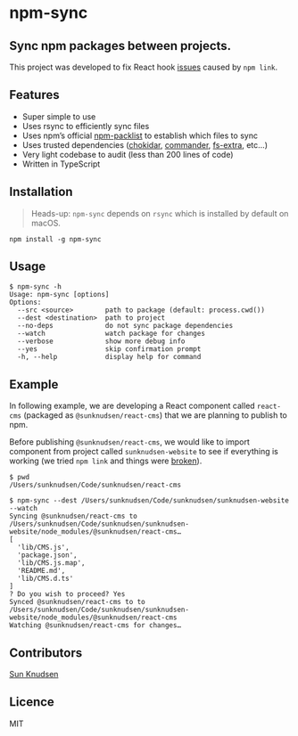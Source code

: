 # npm-sync

## Sync npm packages between projects.

This project was developed to fix React hook [issues](https://github.com/facebook/react/issues/13991) caused by `npm link`.

## Features

- Super simple to use
- Uses rsync to efficiently sync files
- Uses npm’s official [npm-packlist](https://www.npmjs.com/package/npm-packlist) to establish which files to sync
- Uses trusted dependencies ([chokidar](https://www.npmjs.com/package/chokidar), [commander](https://www.npmjs.com/package/commander), [fs-extra](https://www.npmjs.com/package/fs-extra), etc…)
- Very light codebase to audit (less than 200 lines of code)
- Written in TypeScript

## Installation

> Heads-up: `npm-sync` depends on `rsync` which is installed by default on macOS.

```shell
npm install -g npm-sync
```

## Usage

```console
$ npm-sync -h
Usage: npm-sync [options]
Options:
  --src <source>        path to package (default: process.cwd())
  --dest <destination>  path to project
  --no-deps             do not sync package dependencies
  --watch               watch package for changes
  --verbose             show more debug info
  --yes                 skip confirmation prompt
  -h, --help            display help for command
```

## Example

In following example, we are developing a React component called `react-cms` (packaged as `@sunknudsen/react-cms`) that we are planning to publish to npm.

Before publishing `@sunknudsen/react-cms`, we would like to import component from project called `sunknudsen-website` to see if everything is working (we tried `npm link` and things were [broken](https://github.com/facebook/react/issues/13991)).

```console
$ pwd
/Users/sunknudsen/Code/sunknudsen/react-cms

$ npm-sync --dest /Users/sunknudsen/Code/sunknudsen/sunknudsen-website --watch
Syncing @sunknudsen/react-cms to /Users/sunknudsen/Code/sunknudsen/sunknudsen-website/node_modules/@sunknudsen/react-cms…
[
  'lib/CMS.js',
  'package.json',
  'lib/CMS.js.map',
  'README.md',
  'lib/CMS.d.ts'
]
? Do you wish to proceed? Yes
Synced @sunknudsen/react-cms to to /Users/sunknudsen/Code/sunknudsen/sunknudsen-website/node_modules/@sunknudsen/react-cms
Watching @sunknudsen/react-cms for changes…
```

## Contributors

[Sun Knudsen](https://sunknudsen.com/)

## Licence

MIT
